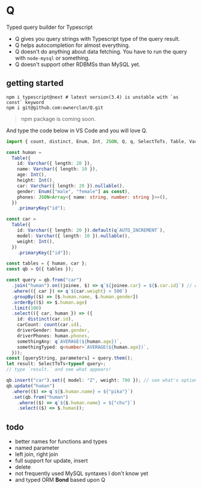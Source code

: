 # Q
Typed query builder for Typescript

- Q gives you query strings with Typescript type of the query result.
- Q helps autocompletion for almost everything.
- Q doesn't do anything about data fetching. You have to run the query with `node-mysql` or something.
- Q doesn't support other RDBMSs than MySQL yet.

## getting started
```shell
npm i typescript@next # latest version(3.4) is unstable with `as const` keyword
npm i git@github.com:ownerclan/Q.git
```
> npm package is coming soon.

And type the code below in VS Code and you will love Q.

```typescript
import { count, distinct, Enum, Int, JSON, Q, q, SelectToTs, Table, Varchar } from "Q";

const human =
  Table({
    id: Varchar({ length: 20 }),
    name: Varchar({ length: 10 }),
    age: Int(),
    height: Int(),
    car: Varchar({ length: 20 }).nullable(),
    gender: Enum(["male", "female"] as const),
    phones: JSON<Array<{ name: string, number: string }>>(),
  })
    .primaryKey("id");

const car =
  Table({
    id: Varchar({ length: 20 }).default(q`AUTO_INCREMENT`),
    model: Varchar({ length: 10 }).nullable(),
    weight: Int(),
  })
    .primaryKey(["id"]);

const tables = { human, car };
const qb = Q({ tables });

const query = qb.from("car")
  .join("human").on((joinee, $) => q`${joinee.car} = ${$.car.id}`) // A string literal without `q` tag is a just string value not sql expression.
  .where(({ car }) => q`${car.weight} < 500`)
  .groupBy(($) => [$.human.name, $.human.gender])
  .orderBy(($) => $.human.age)
  .limit(100)
  .select(({ car, human }) => ({
    id: distinct(car.id),
    carCount: count(car.id),
    driverGender: human.gender,
    driverPhones: human.phones,
    somethingAny: q`AVERAGE(${human.age})`,
    somethingTyped: q<number>`AVERAGE(${human.age})`,
  }));
const [queryString, parameters] = query.them();
let result: SelectToTs<typeof query>;
// type `result.` and see what appears!

qb.insert("car").set({ model: "Z", weight: 700 }); // see what's optional and nullable!
qb.update("human")
  .where(($) => q`${$.human.name} = ${"pika"}`)
  .set(qb.from("human")
    .where(($) => q`${$.human.name} = ${"chu"}`)
    .select(($) => $.human));
```

## todo
- better names for functions and types
- named parameter
- left join, right join
- full support for update, insert
- delete
- not frequently used MySQL syntaxes I don't know yet
- and typed ORM **Bond** based upon Q